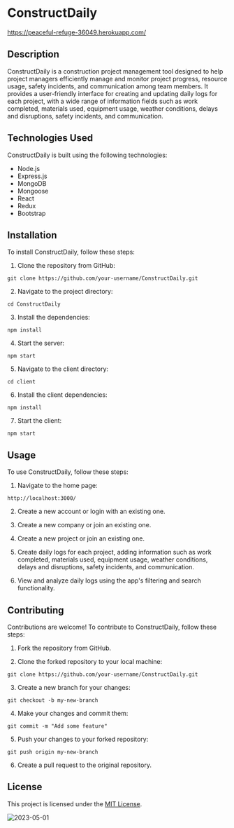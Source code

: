 

# ConstructDaily
https://peaceful-refuge-36049.herokuapp.com/

## Description

ConstructDaily is a construction project management tool designed to help project managers efficiently manage and monitor project progress, resource usage, safety incidents, and communication among team members. It provides a user-friendly interface for creating and updating daily logs for each project, with a wide range of information fields such as work completed, materials used, equipment usage, weather conditions, delays and disruptions, safety incidents, and communication.

## Technologies Used

ConstructDaily is built using the following technologies:

- Node.js
- Express.js
- MongoDB
- Mongoose
- React
- Redux
- Bootstrap

## Installation

To install ConstructDaily, follow these steps:

1. Clone the repository from GitHub:

```
git clone https://github.com/your-username/ConstructDaily.git
```

2. Navigate to the project directory:

```
cd ConstructDaily
```

3. Install the dependencies:

```
npm install
```

4. Start the server:

```
npm start
```

5. Navigate to the client directory:

```
cd client
```

6. Install the client dependencies:

```
npm install
```

7. Start the client:

```
npm start
```

## Usage

To use ConstructDaily, follow these steps:

1. Navigate to the home page:

```
http://localhost:3000/
```

2. Create a new account or login with an existing one.

3. Create a new company or join an existing one.

4. Create a new project or join an existing one.

5. Create daily logs for each project, adding information such as work completed, materials used, equipment usage, weather conditions, delays and disruptions, safety incidents, and communication.

6. View and analyze daily logs using the app's filtering and search functionality.

## Contributing

Contributions are welcome! To contribute to ConstructDaily, follow these steps:

1. Fork the repository from GitHub.

2. Clone the forked repository to your local machine:

```
git clone https://github.com/your-username/ConstructDaily.git
```

3. Create a new branch for your changes:

```
git checkout -b my-new-branch
```

4. Make your changes and commit them:

```
git commit -m "Add some feature"
```

5. Push your changes to your forked repository:

```
git push origin my-new-branch
```

6. Create a pull request to the original repository.

## License

This project is licensed under the [MIT License](https://opensource.org/licenses/MIT).


![2023-05-01](https://user-images.githubusercontent.com/116615667/235553033-b63f6cc1-be9e-4077-b985-e227e824049b.png)
